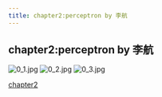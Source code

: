 ```yaml
---
title: chapter2:perceptron by 李航
---
```

## chapter2:perceptron by 李航
    
![0_1.jpg](https://i.loli.net/2019/08/31/3d6AevsQIk7Ya2u.jpg)
![0_2.jpg](https://i.loli.net/2019/08/31/JsFX4DVgYBwUPhv.jpg)
![0_3.jpg](https://i.loli.net/2019/08/31/VGHUNxbID1SR9OE.jpg)

<a href="https://pan.baidu.com/s/1YWw0k4RGcfjCLfa75GFpRQ" target="_blank">chapter2</a>  
